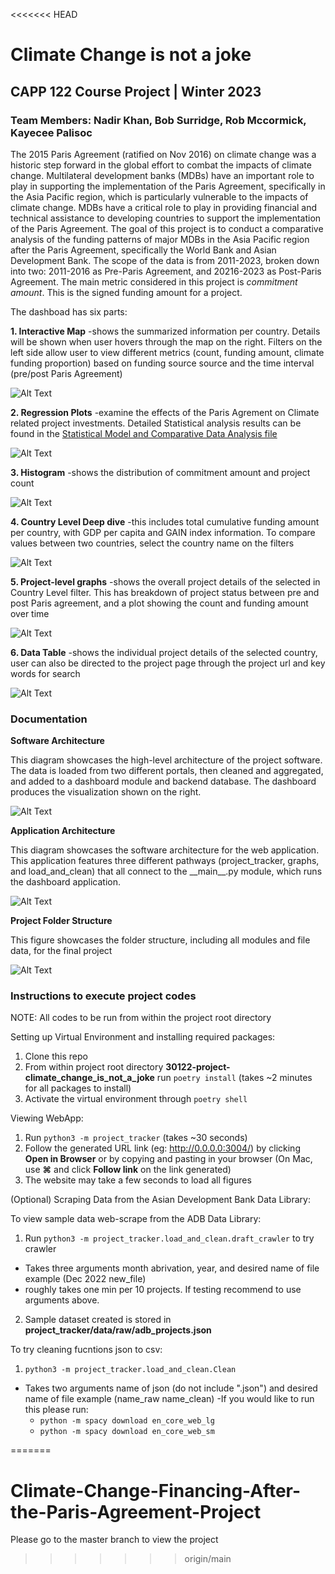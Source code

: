 <<<<<<< HEAD
# <b>Climate Change is not a joke</b>
## <b>CAPP 122 Course Project | Winter 2023</b>
### <b>Team Members: Nadir Khan, Bob Surridge, Rob Mccormick, Kayecee Palisoc</b>


<p>
The 2015 Paris Agreement (ratified on Nov 2016) on climate change was a historic step forward in the global effort to combat the impacts of climate change. Multilateral development banks (MDBs) have an important role to play in supporting the implementation of the Paris Agreement, specifically in the Asia Pacific region, which is particularly vulnerable to the impacts of climate change. MDBs have a critical role to play in providing financial and technical assistance to developing countries to support the implementation of the Paris Agreement. The goal of this project is to conduct a comparative analysis of the funding patterns of major MDBs in the Asia Pacific region after the Paris Agreement, specifically the World Bank and Asian Development Bank. The scope of the data is from 2011-2023, broken down into two: 2011-2016 as Pre-Paris Agreement, and 20216-2023 as Post-Paris Agreement. The main metric considered in this project is <i>commitment amount</i>. This is the signed funding amount for a project.

</p>

<p>
The dashboad has six parts:
</p>

<p><b>1. Interactive Map</b> -shows the summarized information per country. Details will be shown when user hovers through the map on the right. Filters on the left side allow user to view different metrics (count, funding amount, climate funding proportion) based on funding source source and the time interval (pre/post Paris Agreement) </p>

![Alt Text](https://github.com/uchicago-capp122-spring23/30122-project-climate_change_is_not_a_joke/blob/main/project_tracker/dashboard_screenshots/1.Map.png)


<p><b>2. Regression Plots</b> -examine the effects of the Paris Agrement on Climate related project investments. Detailed Statistical analysis results can be found in the <a href = "https://github.com/uchicago-capp122-spring23/30122-project-climate_change_is_not_a_joke/blob/main/project_tracker/Documentation/Statistical%20Model%20and%20Comparative%20Data%20Analysis.pdf">Statistical Model and Comparative Data Analysis file</a></p>

![Alt Text](https://github.com/uchicago-capp122-spring23/30122-project-climate_change_is_not_a_joke/blob/main/project_tracker/dashboard_screenshots/2.Regression.png)


<p><b>3. Histogram</b> -shows the distribution of commitment amount and project count</p>

![Alt Text](https://github.com/uchicago-capp122-spring23/30122-project-climate_change_is_not_a_joke/blob/main/project_tracker/dashboard_screenshots/3.Histogram.png)


<p><b>4. Country Level Deep dive</b> -this includes total cumulative funding amount per country, with GDP per capita and GAIN index information. To compare values between two countries, select the country name on the filters</p>

![Alt Text](https://github.com/uchicago-capp122-spring23/30122-project-climate_change_is_not_a_joke/blob/main/project_tracker/dashboard_screenshots/4.GDP_Vulnerability_Datatable.png)


<p><b>5. Project-level graphs</b> -shows the overall project details of the  selected in Country Level filter. This has breakdown of project status between pre and post Paris agreement, and a plot showing the count and funding amount over time</p>

![Alt Text](https://github.com/uchicago-capp122-spring23/30122-project-climate_change_is_not_a_joke/blob/main/project_tracker/dashboard_screenshots/5.project_plots.png)


<p><b>6. Data Table</b> -shows the individual project details of the selected country, user can also be directed to the project page through the project url and key words for search</p>

![Alt Text](https://github.com/uchicago-capp122-spring23/30122-project-climate_change_is_not_a_joke/blob/main/project_tracker/dashboard_screenshots/6.project_datatable.png)

### <b> Documentation </b>

<p><b>Software Architecture</b></p>

<p>This diagram showcases the high-level architecture of the project software. The data is loaded from two different portals, then cleaned and aggregated, and added to a dashboard module and backend database. The dashboard produces the visualization shown on the right.</p>  

![Alt Text](https://github.com/uchicago-capp122-spring23/30122-project-climate_change_is_not_a_joke/blob/main/project_tracker/Documentation/Software%20Architecture.JPG)

<p><b>Application Architecture</b></p>

<p>This diagram showcases the software architecture for the web application. This application features three different pathways (project_tracker, graphs, and load_and_clean) that all connect to the __main__.py module, which runs the dashboard application.</p>  

![Alt Text](https://github.com/uchicago-capp122-spring23/30122-project-climate_change_is_not_a_joke/blob/main/project_tracker/Documentation/Application%20Structure.JPG)

<p><b>Project Folder Structure</b></p>

<p>This figure showcases the folder structure, including all modules and file data, for the final project</p> 

![Alt Text](https://github.com/uchicago-capp122-spring23/30122-project-climate_change_is_not_a_joke/blob/main/project_tracker/Documentation/Folder%20Structure.jpg)

### <b> Instructions to execute project codes </b>
<p>NOTE: All codes to be run from within the project root directory</p>

<p> Setting up Virtual Environment and installing required packages:

1. Clone this repo
2. From within project root directory <b>30122-project-climate_change_is_not_a_joke</b> run `poetry install` (takes ~2 minutes for all packages to install)
3. Activate the virtual environment through `poetry shell`

Viewing WebApp:

1. Run `python3 -m project_tracker` (takes ~30 seconds)
2. Follow the generated URL link (eg: http://0.0.0.0:3004/) by clicking <b>Open in Browser</b> or by copying and pasting in your browser (On Mac, use <b>⌘</b> and click <b>Follow link</b> on the link generated)
3. The website may take a few seconds to load all figures
  
(Optional) Scraping Data from the Asian Development Bank Data Library:

To view sample data web-scrape from the ADB Data Library:
1. Run `python3 -m project_tracker.load_and_clean.draft_crawler` to try crawler
  - Takes three arguments month abrivation, year, and desired name of file example (Dec 2022 new_file)
  - roughly takes one min per 10 projects. If testing recommend to use arguments above. 
2. Sample dataset created is stored in <b>project_tracker/data/raw/adb_projects.json</b>
  
To try cleaning fucntions json to csv: 
1. `python3 -m project_tracker.load_and_clean.Clean`
  - Takes two arguments name of json (do not include ".json") and desired name of file example (name_raw name_clean)
  -If you would like to run this please run:
    - `python -m spacy download en_core_web_lg`
    - `python -m spacy download en_core_web_sm`

</p>












=======
# Climate-Change-Financing-After-the-Paris-Agreement-Project
Please go to the master branch to view the project
>>>>>>> origin/main
